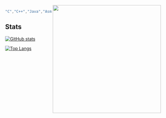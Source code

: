  
<img align="right" width="350" src="https://i.imgur.com/ugWb6BU.gif" />

```java
"C","C++","Java","Asm","Python","Go"
```
 
 ## Stats 

 [![GitHub stats](https://github-readme-stats.vercel.app/api?username=rogxo&show_icons=true&title_color=fff&icon_color=79ff97&text_color=9f9f9f&bg_color=151515)](https://github.com/anuraghazra/github-readme-stats)   

 [![Top Langs](https://github-readme-stats.vercel.app/api/top-langs/?username=rogxo&title_color=fff&icon_color=79ff97&text_color=9f9f9f&bg_color=151515)](https://github.com/anuraghazra/github-readme-stats) 
